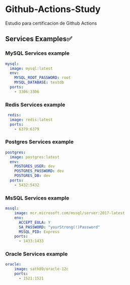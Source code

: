 # Github-Actions-Study
Estudio para certificacion de Github Actions

## Services Examples✅

### MySQL Services example

```yml
mysql:
  image: mysql:latest
  env:
    MYSQL_ROOT_PASSWORD: root
    MYSQL_DATABASE: testdb
  ports:
    - 3306:3306
```

### Redis Services example

```yml
 redis:
  image: redis:latest
  ports:
    - 6379:6379
```

### Postgres Services example

```yml
postgres:
  image: postgres:latest
  env:
    POSTGRES_USER: dev
    POSTGRES_PASSWORD: dev
    POSTGRES_DB: dev
  ports:
    - 5432:5432
```

### MsSQL Services example

```yml
mssql:
    image: mcr.microsoft.com/mssql/server:2017-latest
    env:
      ACCEPT_EULA: Y
      SA_PASSWORD: "yourStrong(!)Password"
      MSSQL_PID: Express
    ports:
      - 1433:1433
```

### Oracle Services example

```yml
oracle:
    image: sath89/oracle-12c
    ports:
      - 1521:1521
```
